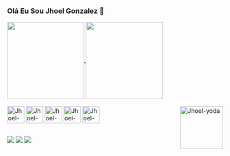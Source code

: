### Olá Eu Sou Jhoel Gonzalez 👋
<a href="https://github.com/Jhoel-Gonzalez">
  <img height="180em" align="center" src="https://github-readme-stats.vercel.app/api?username=Jhoel-Gonzalez&theme=dracula" />
</a>
<a href="https://github.com/Jhoel-Gonzalez">
  <img height="180em" align="center" src="https://github-readme-stats.vercel.app/api/top-langs?username=Jhoel-Gonzalez&layout=compact&langs_count=8&card_width=320&theme=dracula" />
</a>

<div style="display: inline_block"><br>
  <img align="center" alt="Jhoel-Js" height="40" width="40" src="https://cdn.jsdelivr.net/gh/devicons/devicon/icons/javascript/javascript-original.svg" />
  <img align="center" alt="Jhoel-node" height="40" width="40" src="https://cdn.jsdelivr.net/gh/devicons/devicon/icons/nodejs/nodejs-original.svg" />
  <img  align="center" alt="Jhoel-Npm" height="40" width="40" src="https://cdn.jsdelivr.net/gh/devicons/devicon/icons/npm/npm-original-wordmark.svg" />
  <img align="center" alt="Jhoel-Html5" height="40" width="40" src="https://cdn.jsdelivr.net/gh/devicons/devicon/icons/html5/html5-plain-wordmark.svg" />
  <img align="center" alt="Jhoel-Css3" height="40" width="40" src="https://cdn.jsdelivr.net/gh/devicons/devicon/icons/css3/css3-plain-wordmark.svg" />
  <img align="right"  alt="Jhoel-yoda" height="100" width="100" src="https://media.giphy.com/media/S3PBXqHjKL9GZhK2Yv/giphy.gif"
</div>

##

<div>
  <a href="https://wa.me/5567996431964?text=Queremos%20contratar%20você" target="_blank"><img src="https://img.shields.io/badge/WhatsApp-25D366?style=for-the-badge&logo=whatsapp&logoColor=white"></a>
  <a href="mailto:jhoel834@gmail.com" target="_blank"><img src="https://img.shields.io/badge/Gmail-D14836?style=for-the-badge&logo=gmail&logoColor=white"></a> 
  <a href="https://www.linkedin.com/in/jhoel-gonzalez/" target="_blank"><img src="https://img.shields.io/badge/LinkedIn-0077B5?style=for-the-badge&logo=linkedin&logoColor=white"></a> 
</div>

